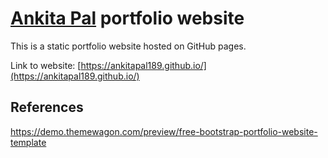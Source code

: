 # [Ankita Pal](https://ankitapal189.github.io/) portfolio website

This is a static portfolio website hosted on GitHub pages. 

Link to website: [https://ankitapal189.github.io/](https://ankitapal189.github.io/)

## References 
https://demo.themewagon.com/preview/free-bootstrap-portfolio-website-template

